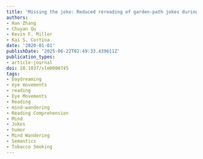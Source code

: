 ```yaml
---
title: 'Missing the joke: Reduced rereading of garden-path jokes during mind-wandering'
authors:
- Han Zhang
- Chuyan Qu
- Kevin F. Miller
- Kai S. Cortina
date: '2020-01-01'
publishDate: '2025-06-22T02:49:33.439611Z'
publication_types:
- article-journal
doi: 10.1037/xlm0000745
tags:
- Daydreaming
- eye movements
- reading
- Eye Movements
- Reading
- mind-wandering
- Reading Comprehension
- Mind
- Jokes
- humor
- Mind Wandering
- Semantics
- Tobacco Smoking
---
```


